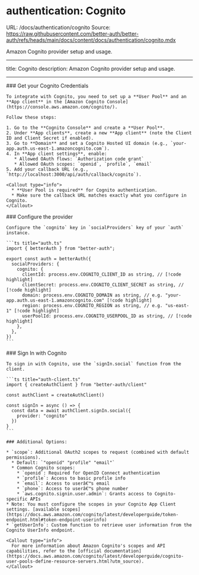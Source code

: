 # authentication: Cognito

URL: /docs/authentication/cognito
Source: https://raw.githubusercontent.com/better-auth/better-auth/refs/heads/main/docs/content/docs/authentication/cognito.mdx

Amazon Cognito provider setup and usage.

---

title: Cognito
description: Amazon Cognito provider setup and usage.

---

<Steps>
  <Step>
    ### Get your Cognito Credentials

    To integrate with Cognito, you need to set up a **User Pool** and an **App client** in the [Amazon Cognito Console](https://console.aws.amazon.com/cognito/).

    Follow these steps:

    1. Go to the **Cognito Console** and create a **User Pool**.
    2. Under **App clients**, create a new **App client** (note the Client ID and Client Secret if enabled).
    3. Go to **Domain** and set a Cognito Hosted UI domain (e.g., `your-app.auth.us-east-1.amazoncognito.com`).
    4. In **App client settings**, enable:
       * Allowed OAuth flows: `Authorization code grant`
       * Allowed OAuth scopes: `openid`, `profile`, `email`
    5. Add your callback URL (e.g., `http://localhost:3000/api/auth/callback/cognito`).

    <Callout type="info">
      * **User Pool is required** for Cognito authentication.
      * Make sure the callback URL matches exactly what you configure in Cognito.
    </Callout>

  </Step>

  <Step>
    ### Configure the provider

    Configure the `cognito` key in `socialProviders` key of your `auth` instance.

    ```ts title="auth.ts"
    import { betterAuth } from "better-auth";

    export const auth = betterAuth({
      socialProviders: {
        cognito: {
          clientId: process.env.COGNITO_CLIENT_ID as string, // [!code highlight]
          clientSecret: process.env.COGNITO_CLIENT_SECRET as string, // [!code highlight]
          domain: process.env.COGNITO_DOMAIN as string, // e.g. "your-app.auth.us-east-1.amazoncognito.com" [!code highlight]
          region: process.env.COGNITO_REGION as string, // e.g. "us-east-1" [!code highlight]
          userPoolId: process.env.COGNITO_USERPOOL_ID as string, // [!code highlight]
        },
      },
    })
    ```

  </Step>

  <Step>
    ### Sign In with Cognito

    To sign in with Cognito, use the `signIn.social` function from the client.

    ```ts title="auth-client.ts"
    import { createAuthClient } from "better-auth/client"

    const authClient = createAuthClient()

    const signIn = async () => {
      const data = await authClient.signIn.social({
        provider: "cognito"
      })
    }
    ```

    ### Additional Options:

    * `scope`: Additional OAuth2 scopes to request (combined with default permissions).
      * Default: `"openid" "profile" "email"`
      * Common Cognito scopes:
        * `openid`: Required for OpenID Connect authentication
        * `profile`: Access to basic profile info
        * `email`: Access to userâ€™s email
        * `phone`: Access to userâ€™s phone number
        * `aws.cognito.signin.user.admin`: Grants access to Cognito-specific APIs
    * Note: You must configure the scopes in your Cognito App Client settings. [available scopes](https://docs.aws.amazon.com/cognito/latest/developerguide/token-endpoint.html#token-endpoint-userinfo)
    * `getUserInfo`: Custom function to retrieve user information from the Cognito UserInfo endpoint.

    <Callout type="info">
      For more information about Amazon Cognito's scopes and API capabilities, refer to the [official documentation](https://docs.aws.amazon.com/cognito/latest/developerguide/cognito-user-pools-define-resource-servers.html?utm_source).
    </Callout>

  </Step>
</Steps>
